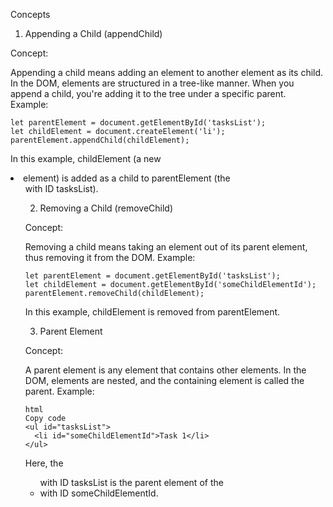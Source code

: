 Concepts
1. Appending a Child (appendChild)

Concept:

Appending a child means adding an element to another element as its child. In the DOM, elements are structured in a tree-like manner. 
When you append a child, you're adding it to the tree under a specific parent.
Example:
```
let parentElement = document.getElementById('tasksList');
let childElement = document.createElement('li');
parentElement.appendChild(childElement);
```
In this example, childElement (a new <li> element) is added as a child to parentElement (the <ul> with ID tasksList).

2. Removing a Child (removeChild)

Concept:

Removing a child means taking an element out of its parent element, thus removing it from the DOM.
Example:
```
let parentElement = document.getElementById('tasksList');
let childElement = document.getElementById('someChildElementId');
parentElement.removeChild(childElement);

```
In this example, childElement is removed from parentElement.

3. Parent Element

Concept:

A parent element is any element that contains other elements. In the DOM, elements are nested, 
and the containing element is called the parent.
Example:
```
html
Copy code
<ul id="tasksList">
  <li id="someChildElementId">Task 1</li>
</ul>
```
Here, the <ul> with ID tasksList is the parent element of the <li> with ID someChildElementId.
